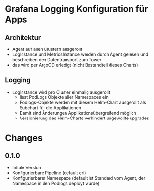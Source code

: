 # Grafana Logging Konfiguration für Apps

## Architektur

* Agent auf allen Clustern ausgerollt
* LogInstance und MetricsInstance werden durch Agent gelesen und beschreiben den Datentransport zum Tower
* das wird per ArgoCD erledigt (nicht Bestandteil dieses Charts)

## Logging

* LogInstance wird pro Cluster einmalig ausgerollt
  * liest PodLogs Objekte aller Namespaces ein
  * Podlogs-Objekte werden mit diesem Helm-Chart ausgerollt als Subchart für die Applikationen
  * Damit sind Änderungen Applikationsübergreifend möglich
  * Versionierung des Helm-Charts verhindert ungewollte upgrades

# Changes
## 0.1.0
* Initale Version
* Konfigurierbare Pipeline (default cri)
* Konfigurierbarer Namespace (default ist Standard vom Agent, der Namespace in den Podlogs deployt wurde)

